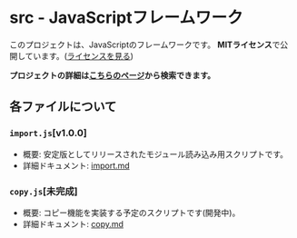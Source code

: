 # src - JavaScriptフレームワーク

このプロジェクトは、JavaScriptのフレームワークです。
**MITライセンス**で公開しています。([ライセンスを見る](LICENSE))

**プロジェクトの詳細は[こちらのページ](https://math-u-t.github.io/js/)から検索できます。**

## 各ファイルについて

### `import.js`[v1.0.0]

- 概要: 安定版としてリリースされたモジュール読み込み用スクリプトです。
- 詳細ドキュメント: [import.md](copy/README.md)

### `copy.js`[未完成]

- 概要: コピー機能を実装する予定のスクリプトです(開発中)。
- 詳細ドキュメント: [copy.md](import/README.md)